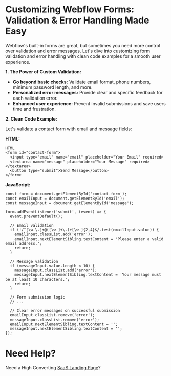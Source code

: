 # Customizing Webflow Forms: Validation & Error Handling Made Easy

Webflow's built-in forms are great, but sometimes you need more control over validation and error messages. Let's dive into customizing form validation and error handling with clean code examples for a smooth user experience.

**1. The Power of Custom Validation:**

  - **Go beyond basic checks:** Validate email format, phone numbers, minimum password length, and more.
  - **Personalized error messages:** Provide clear and specific feedback for each validation error.
  - **Enhanced user experience:** Prevent invalid submissions and save users time and frustration.

**2. Clean Code Example:**

Let's validate a contact form with email and message fields:

**HTML:**

```
HTML
<form id="contact-form">
  <input type="email" name="email" placeholder="Your Email" required>
  <textarea name="message" placeholder="Your Message" required></textarea>
  <button type="submit">Send Message</button>
</form>

```

**JavaScript:**
```
const form = document.getElementById('contact-form');
const emailInput = document.getElementById('email');
const messageInput = document.getElementById('message');

form.addEventListener('submit', (event) => {
  event.preventDefault();

  // Email validation
  if (!/^[\w-\.]+@([\w-]+\.)+[\w-]{2,4}$/.test(emailInput.value)) {
    emailInput.classList.add('error');
    emailInput.nextElementSibling.textContent = 'Please enter a valid email address.';
    return;
  }

  // Message validation
  if (messageInput.value.length < 10) {
    messageInput.classList.add('error');
    messageInput.nextElementSibling.textContent = 'Your message must be at least 10 characters.';
    return;
  }

  // Form submission logic
  // ...

  // Clear error messages on successful submission
  emailInput.classList.remove('error');
  messageInput.classList.remove('error');
  emailInput.nextElementSibling.textContent = '';
  messageInput.nextElementSibling.textContent = '';
});
```
# Need Help?
Need a High Converting [SaaS Landing Page](https://epyc.in/)?
